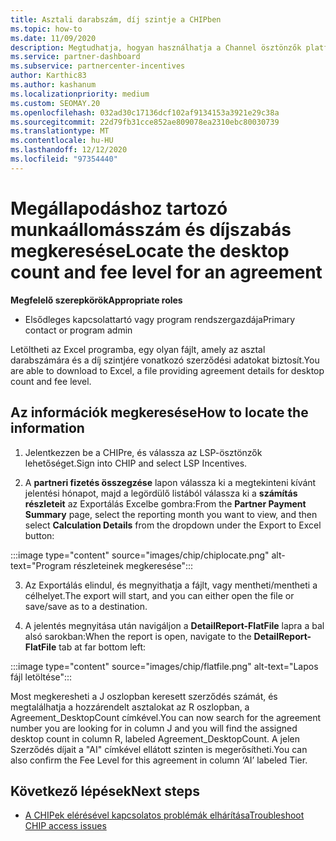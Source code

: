 ```yaml
---
title: Asztali darabszám, díj szintje a CHIPben
ms.topic: how-to
ms.date: 11/09/2020
description: Megtudhatja, hogyan használhatja a Channel ösztönzők platformot (CHIP) a szerződések asztalának darabszámára és díjszabására vonatkozó információk megkereséséhez.
ms.service: partner-dashboard
ms.subservice: partnercenter-incentives
author: Karthic83
ms.author: kashanum
ms.localizationpriority: medium
ms.custom: SEOMAY.20
ms.openlocfilehash: 032ad30c17136dcf102af9134153a3921e29c38a
ms.sourcegitcommit: 22d79fb31cce852ae809078ea2310ebc80030739
ms.translationtype: MT
ms.contentlocale: hu-HU
ms.lasthandoff: 12/12/2020
ms.locfileid: "97354440"
---
```

# <a name="locate-the-desktop-count-and-fee-level-for-an-agreement"></a><span data-ttu-id="ee90b-103">Megállapodáshoz tartozó munkaállomásszám és díjszabás megkeresése</span><span class="sxs-lookup"><span data-stu-id="ee90b-103">Locate the desktop count and fee level for an agreement</span></span>

<span data-ttu-id="ee90b-104">**Megfelelő szerepkörök**</span><span class="sxs-lookup"><span data-stu-id="ee90b-104">**Appropriate roles**</span></span>

- <span data-ttu-id="ee90b-105">Elsődleges kapcsolattartó vagy program rendszergazdája</span><span class="sxs-lookup"><span data-stu-id="ee90b-105">Primary contact or program admin</span></span>

<span data-ttu-id="ee90b-106">Letöltheti az Excel programba, egy olyan fájlt, amely az asztal darabszámára és a díj szintjére vonatkozó szerződési adatokat biztosít.</span><span class="sxs-lookup"><span data-stu-id="ee90b-106">You are able to download to Excel, a file providing agreement details for desktop count and fee level.</span></span>

## <a name="how-to-locate-the-information"></a><span data-ttu-id="ee90b-107">Az információk megkeresése</span><span class="sxs-lookup"><span data-stu-id="ee90b-107">How to locate the information</span></span>

1. <span data-ttu-id="ee90b-108">Jelentkezzen be a CHIPre, és válassza az LSP-ösztönzők lehetőséget.</span><span class="sxs-lookup"><span data-stu-id="ee90b-108">Sign into CHIP and select LSP Incentives.</span></span>

2. <span data-ttu-id="ee90b-109">A **partneri fizetés összegzése** lapon válassza ki a megtekinteni kívánt jelentési hónapot, majd a legördülő listából válassza ki a **számítás részleteit** az Exportálás Excelbe gombra:</span><span class="sxs-lookup"><span data-stu-id="ee90b-109">From the **Partner Payment Summary** page, select the reporting month you want to view, and then select **Calculation Details** from the dropdown under the Export to Excel button:</span></span>

:::image type="content" source="images/chip/chiplocate.png" alt-text="Program részleteinek megkeresése":::

3. <span data-ttu-id="ee90b-111">Az Exportálás elindul, és megnyithatja a fájlt, vagy mentheti/mentheti a célhelyet.</span><span class="sxs-lookup"><span data-stu-id="ee90b-111">The export will start, and you can either open the file or save/save as to a destination.</span></span>

4. <span data-ttu-id="ee90b-112">A jelentés megnyitása után navigáljon a **DetailReport-FlatFile** lapra a bal alsó sarokban:</span><span class="sxs-lookup"><span data-stu-id="ee90b-112">When the report is open, navigate to the **DetailReport-FlatFile** tab at far bottom left:</span></span>

:::image type="content" source="images/chip/flatfile.png" alt-text="Lapos fájl letöltése":::

<span data-ttu-id="ee90b-114">Most megkeresheti a J oszlopban keresett szerződés számát, és megtalálhatja a hozzárendelt asztalokat az R oszlopban, a Agreement_DesktopCount címkével.</span><span class="sxs-lookup"><span data-stu-id="ee90b-114">You can now search for the agreement number you are looking for in column J and you will find the assigned desktop count in column R, labeled Agreement_DesktopCount.</span></span> <span data-ttu-id="ee90b-115">A jelen Szerződés díjait a "AI" címkével ellátott szinten is megerősítheti.</span><span class="sxs-lookup"><span data-stu-id="ee90b-115">You can also confirm the Fee Level for this agreement in column ‘AI’ labeled Tier.</span></span>

## <a name="next-steps"></a><span data-ttu-id="ee90b-116">Következő lépések</span><span class="sxs-lookup"><span data-stu-id="ee90b-116">Next steps</span></span>

- [<span data-ttu-id="ee90b-117">A CHIPek elérésével kapcsolatos problémák elhárítása</span><span class="sxs-lookup"><span data-stu-id="ee90b-117">Troubleshoot CHIP access issues</span></span>](chip-access-trouble.md)
